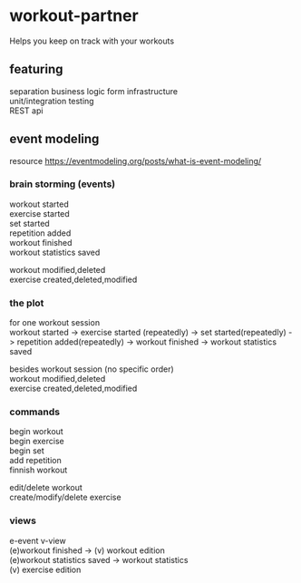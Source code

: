 # workout-partner
Helps you keep on track with your workouts

## featuring
separation business logic form infrastructure  
unit/integration testing  
REST api 

## event modeling
resource https://eventmodeling.org/posts/what-is-event-modeling/

### brain storming (events)
workout started  
exercise started  
set started  
repetition added  
workout finished  
workout statistics saved  

workout modified,deleted  
exercise created,deleted,modified

### the plot  
for one workout session  
workout started -> exercise started (repeatedly) -> set started(repeatedly) -> repetition added(repeatedly) -> workout finished -> workout statistics saved

besides workout session (no specific order)  
workout modified,deleted  
exercise created,deleted,modified

### commands
begin workout  
begin exercise  
begin set  
add repetition  
finnish workout  

edit/delete workout  
create/modify/delete exercise

### views
e-event v-view  
(e)workout finished -> (v) workout edition  
(e)workout statistics saved -> workout statistics  
(v) exercise edition 